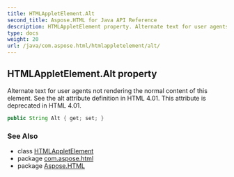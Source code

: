 ```yaml
---
title: HTMLAppletElement.Alt
second_title: Aspose.HTML for Java API Reference
description: HTMLAppletElement property. Alternate text for user agents not rendering the normal content of this element. See the alt attribute definition in HTML 4.01. This attribute is deprecated in HTML 4.01
type: docs
weight: 20
url: /java/com.aspose.html/htmlappletelement/alt/
---
```

## HTMLAppletElement.Alt property

Alternate text for user agents not rendering the normal content of this element. See the alt attribute definition in HTML 4.01. This attribute is deprecated in HTML 4.01.

```java
public String Alt { get; set; }
```

### See Also

* class [HTMLAppletElement](../)
* package [com.aspose.html](../../../com.aspose.html/)
* package [Aspose.HTML](../../../)
